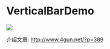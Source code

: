 # VerticalBarDemo
![](http://www.4gun.net/wp-content/uploads/2015/02/1.gif)

介绍文章:
http://www.4gun.net/?p=389

